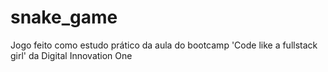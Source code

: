 # snake_game
Jogo feito como estudo prático da aula do bootcamp 'Code like a fullstack girl' da Digital Innovation One
